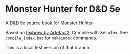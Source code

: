 # Monster Hunter for D&D 5e
A D&amp;D 5e source book for Monster Hunter

Based on [texbrew by Artefact2](https://github.com/Artefact2/texbrew). Compile with XeLaTex. See `compile_index.bat` for `makeindex` commands.

This is a local test version of that branch.
